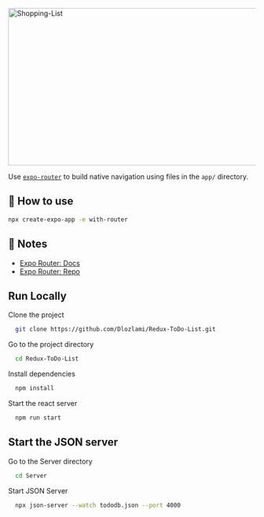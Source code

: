 <img src="https://socialify.git.ci/Dlozlami/Shopping-List/image?language=1&owner=1&name=1&stargazers=1&theme=Light" alt="Shopping-List" width="640" height="320" />

Use [`expo-router`](https://expo.github.io/router) to build native navigation using files in the `app/` directory.

## 🚀 How to use

```sh
npx create-expo-app -e with-router
```

## 📝 Notes

- [Expo Router: Docs](https://expo.github.io/router)
- [Expo Router: Repo](https://github.com/expo/router)

## Run Locally

Clone the project

```bash
  git clone https://github.com/Dlozlami/Redux-ToDo-List.git
```

Go to the project directory

```bash
  cd Redux-ToDo-List
```

Install dependencies

```bash
  npm install
```

Start the react server

```bash
  npm run start
```

## Start the JSON server

Go to the Server directory

```bash
  cd Server
```
Start JSON Server
```bash
  npx json-server --watch tododb.json --port 4000  
```
